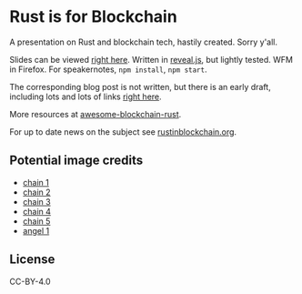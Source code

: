 # Rust is for Blockchain

A presentation on Rust and blockchain tech, hastily created. Sorry y'all.

Slides can be viewed [right here][rh1]. Written in [reveal.js], but lightly
tested. WFM in Firefox. For speakernotes, `npm install`, `npm start`.

The corresponding blog post is not written, but there is
an early draft, including lots and lots of links [right here][rh2].

More resources at [awesome-blockchain-rust][abr].

For up to date news on the subject see [rustinblockchain.org][rib].

[rib]: https://rustinblockchain.org/
[abr]: https://github.com/rust-in-blockchain/awesome-blockchain-rust

[reveal.js]: https://github.com/hakimel/reveal.js
[rh1]: https://brson.github.io/rust-is-for-blockchain
[rh2]: rust-is-for-blockchain.md

## Potential image credits

- [chain 1](https://ccsearch.creativecommons.org/photos/c0037c67-a0b3-4bc0-972f-b3d737be6173)
- [chain 2](https://ccsearch.creativecommons.org/photos/96645b73-c516-474b-98dc-7cdff916a15e)
- [chain 3](https://ccsearch.creativecommons.org/photos/b61b3da6-2ce5-4161-bb89-72a04f2fa91c)
- [chain 4](https://ccsearch.creativecommons.org/photos/80e78101-2a56-4a1d-a893-a05f6801d1ce)
- [chain 5](https://ccsearch.creativecommons.org/photos/e3d13760-2b77-4488-b9a2-da2bea651a1e)
- [angel 1](https://ccsearch.creativecommons.org/photos/4b8564bc-b699-42d1-8a5f-13072a8db81c)

## License

CC-BY-4.0
